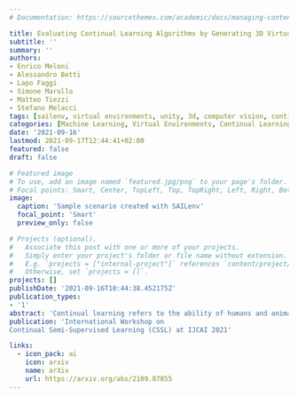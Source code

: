 ```yaml
---
# Documentation: https://sourcethemes.com/academic/docs/managing-content/

title: Evaluating Continual Learning Algorithms by Generating 3D Virtual Environments
subtitle: ''
summary: ''
authors:
- Enrico Meloni
- Alessandro Betti
- Lapo Faggi
- Simone Marullo
- Matteo Tiezzi
- Stefano Melacci
tags: [sailenv, virtual environments, unity, 3d, computer vision, continual learning]
categories: [Machine Learning, Virtual Environments, Continual Learning]
date: '2021-09-16'
lastmod: 2021-09-17T12:44:41+02:00
featured: false
draft: false

# Featured image
# To use, add an image named `featured.jpg/png` to your page's folder.
# Focal points: Smart, Center, TopLeft, Top, TopRight, Left, Right, BottomLeft, Bottom, BottomRight.
image:
  caption: 'Sample scenario created with SAILenv'
  focal_point: 'Smart'
  preview_only: false

# Projects (optional).
#   Associate this post with one or more of your projects.
#   Simply enter your project's folder or file name without extension.
#   E.g. `projects = ["internal-project"]` references `content/project/deep-learning/index.md`.
#   Otherwise, set `projects = []`.
projects: []
publishDate: '2021-09-16T10:44:38.452175Z'
publication_types:
- '1'
abstract: 'Continual learning refers to the ability of humans and animals to incrementally learn over time in a given environment. Trying to simulate this learning process in machines is a challenging task, also due to the inherent difficulty in creating conditions for designing continuously evolving dynamics that are typical of the real-world. Many existing research works usually involve training and testing of virtual agents on datasets of static images or short videos, considering sequences of distinct learning tasks. However, in order to devise continual learning algorithms that operate in more realistic conditions, it is fundamental to gain access to rich, fully customizable and controlled experimental playgrounds. Focussing on the specific case of vision, we thus propose to leverage recent advances in 3D virtual environments in order to approach the automatic generation of potentially life-long dynamic scenes with photo-realistic appearance. Scenes are composed of objects that move along variable routes with different and fully customizable timings, and randomness can also be included in their evolution. A novel element of this paper is that scenes are described in a parametric way, thus allowing the user to fully control the visual complexity of the input stream the agent perceives. These general principles are concretely implemented exploiting a recently published 3D virtual environment. The user can generate scenes without the need of having strong skills in computer graphics, since all the generation facilities are exposed through a simple high-level Python interface. We publicly share the proposed generator.'
publication: 'International Workshop on
Continual Semi-Supervised Learning (CSSL) at IJCAI 2021'

links:
  - icon_pack: ai
    icon: arxiv
    name: arXiv
    url: https://arxiv.org/abs/2109.07855
---
```

